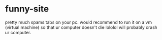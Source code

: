 # funny-site
pretty much spams tabs on your pc. would recommend to run it on a vm (virtual machine) so that ur computer doesn't die lololol
will probably crash ur computer.
